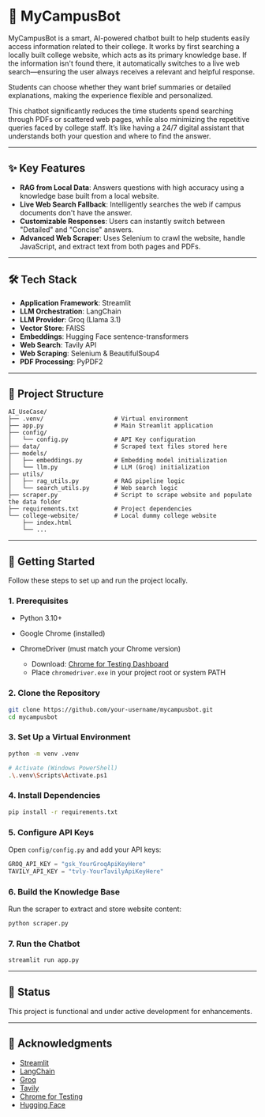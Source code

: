 # 🤖 MyCampusBot

MyCampusBot is a smart, AI-powered chatbot built to help students easily access information related to their college. It works by first searching a locally built college website, which acts as its primary knowledge base. If the information isn't found there, it automatically switches to a live web search—ensuring the user always receives a relevant and helpful response.

Students can choose whether they want brief summaries or detailed explanations, making the experience flexible and personalized.

This chatbot significantly reduces the time students spend searching through PDFs or scattered web pages, while also minimizing the repetitive queries faced by college staff. It’s like having a 24/7 digital assistant that understands both your question and where to find the answer.

---

## ✨ Key Features

* **RAG from Local Data**: Answers questions with high accuracy using a knowledge base built from a local website.
* **Live Web Search Fallback**: Intelligently searches the web if campus documents don't have the answer.
* **Customizable Responses**: Users can instantly switch between "Detailed" and "Concise" answers.
* **Advanced Web Scraper**: Uses Selenium to crawl the website, handle JavaScript, and extract text from both pages and PDFs.

---

## 🛠️ Tech Stack

* **Application Framework**: Streamlit
* **LLM Orchestration**: LangChain
* **LLM Provider**: Groq (Llama 3.1)
* **Vector Store**: FAISS
* **Embeddings**: Hugging Face sentence-transformers
* **Web Search**: Tavily API
* **Web Scraping**: Selenium & BeautifulSoup4
* **PDF Processing**: PyPDF2

---

## 📁 Project Structure

```
AI_UseCase/
├── .venv/                    # Virtual environment
├── app.py                    # Main Streamlit application
├── config/
│   └── config.py             # API Key configuration
├── data/                     # Scraped text files stored here
├── models/
│   ├── embeddings.py         # Embedding model initialization
│   └── llm.py                # LLM (Groq) initialization
├── utils/
│   ├── rag_utils.py          # RAG pipeline logic
│   └── search_utils.py       # Web search logic
├── scraper.py                # Script to scrape website and populate the data folder
├── requirements.txt          # Project dependencies
└── college-website/          # Local dummy college website
    ├── index.html
    └── ...
```

---

## 🚀 Getting Started

Follow these steps to set up and run the project locally.

### 1. Prerequisites

* Python 3.10+
* Google Chrome (installed)
* ChromeDriver (must match your Chrome version)

  * Download: [Chrome for Testing Dashboard](https://googlechromelabs.github.io/chrome-for-testing/)
  * Place `chromedriver.exe` in your project root or system PATH

### 2. Clone the Repository

```bash
git clone https://github.com/your-username/mycampusbot.git
cd mycampusbot
```

### 3. Set Up a Virtual Environment

```bash
python -m venv .venv

# Activate (Windows PowerShell)
.\.venv\Scripts\Activate.ps1
```

### 4. Install Dependencies

```bash
pip install -r requirements.txt
```

### 5. Configure API Keys

Open `config/config.py` and add your API keys:

```python
GROQ_API_KEY = "gsk_YourGroqApiKeyHere"
TAVILY_API_KEY = "tvly-YourTavilyApiKeyHere"
```

### 6. Build the Knowledge Base

Run the scraper to extract and store website content:

```bash
python scraper.py
```

### 7. Run the Chatbot

```bash
streamlit run app.py
```

---

## 🚀 Status

This project is functional and under active development for enhancements.

---

## 🙏 Acknowledgments

* [Streamlit](https://streamlit.io/)
* [LangChain](https://www.langchain.com/)
* [Groq](https://groq.com/)
* [Tavily](https://www.tavily.com/)
* [Chrome for Testing](https://googlechromelabs.github.io/chrome-for-testing/)
* [Hugging Face](https://huggingface.co/)
